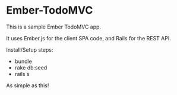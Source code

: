 Ember-TodoMVC
=============

This is a sample Ember TodoMVC app.

It uses Ember.js for the client SPA code, and Rails for the REST API.

Install/Setup steps:

* bundle
* rake db:seed
* rails s

As simple as this!
